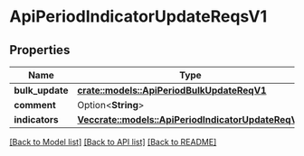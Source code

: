 # ApiPeriodIndicatorUpdateReqsV1

## Properties

Name | Type | Description | Notes
------------ | ------------- | ------------- | -------------
**bulk_update** | [**crate::models::ApiPeriodBulkUpdateReqV1**](api.BulkUpdateReqV1.md) |  |
**comment** | Option<**String**> |  | [optional]
**indicators** | [**Vec<crate::models::ApiPeriodIndicatorUpdateReqV1>**](api.IndicatorUpdateReqV1.md) |  |

[[Back to Model list]](./README.md#documentation-for-models) [[Back to API list]](./README.md#documentation-for-api-endpoints) [[Back to README]](../README.md)

